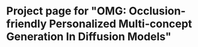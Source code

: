 # Project page for "OMG: Occlusion-friendly Personalized Multi-concept Generation In Diffusion Models"
